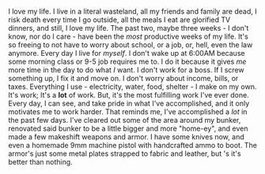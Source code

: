 I love my life.
I live in a literal wasteland, all my friends and family are dead, I risk death every time I go outside, all the meals I eat are glorified TV dinners, and still, I love my life.
The past two, maybe three weeks - I don't know, nor do I care - have been the *most* productive weeks of my life. It's so freeing to not have to worry about school, or a job, or, hell, even the law anymore. Every day I live for *myself*. I don't wake up at 6:00AM because some morning class or 9-5 job requires me to. I do it because it gives *me* more time in the day to do what *I* want. I don't work for a boss. If I screw something up, I fix it and move on. I don't worry about income, bills, or taxes. Everything I use - electricity, water, food, shelter - I make on my own. It's work; It's a **lot** of work. But, it's the most fulfilling work I've ever done. Every day, I can see, and take pride in what I've accomplished, and it only motivates me to work harder.
That reminds me, I've accomplished a *lot* in the past few days.
I've cleared out some of the area around my bunker, renovated said bunker to be a little bigger and more "home-ey", and even made a few makeshift weapons and armor. I have some knives now, and even a homemade 9mm machine pistol with handcrafted ammo to boot. The armor's just some metal plates strapped to fabric and leather, but 's it's better than nothing.
